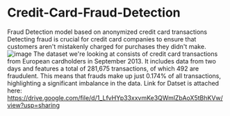 # Credit-Card-Fraud-Detection
Fraud Detection model based on anonymized credit card transactions
Detecting fraud is crucial for credit card companies to ensure that customers aren't mistakenly charged for purchases they didn't make.
![image](https://github.com/user-attachments/assets/3c07bad7-98ec-4f82-a775-79308a248e26)
The dataset we're looking at consists of credit card transactions from European cardholders in September 2013. It includes data from two days and features a total of 281,675 transactions, of which 492 are fraudulent. This means that frauds make up just 0.174% of all transactions, highlighting a significant imbalance in the data.
Link for Datset is attached here: 
https://drive.google.com/file/d/1_LfvHYp33xxvmKe3QWmlZbAoX5tBhKVw/view?usp=sharing
